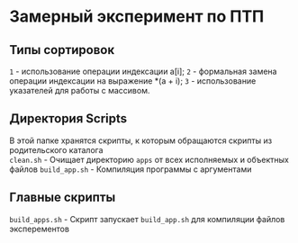 # Замерный эксперимент по ПТП

## Типы сортировок
`1` - использование операции индексации a[i];
`2` - формальная замена операции индексации на выражение *(a + i);
`3` - использование указателей для работы с массивом.

## Директория Scripts
В этой папке хранятся скрипты, к которым обращаются скрипты из родительского каталога  
`clean.sh` - Очищает директорию `apps` от всех исполняемых и объектных файлов
`build_app.sh` - Компиляция программы с аргументами    


## Главные скрипты
`build_apps.sh` - Скрипт запускает `build_app.sh` для компиляции файлов эксперементов  

